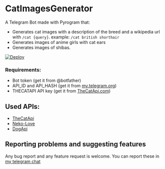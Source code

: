 # CatImagesGenerator
A Telegram Bot made with Pyrogram that:
- Generates cat images with a description of the breed and a wikipedia url with ```/cat {query}```. example: ```/cat british shorthair```
- Generates images of anime girls with cat ears
- Generates images of shibas.

[![Deploy](https://www.herokucdn.com/deploy/button.svg)](https://heroku.com/deploy?template=https://github.com/alpha4041/CatImagesGenerator)

### Requirements:
- Bot token (get it from @botfather)
- API_ID and API_HASH (get it from [my.telegram.org](https://my.telegram.org))
- THECATAPI API key (get it from [TheCatApi.com](https://thecatapi.com/signup))

## Used APIs:
- [TheCatApi](https://thecatapi.com/)
- [Neko-Love](https://docs.neko-love.xyz/)
- [DogApi](https://dog.ceo/dog-api/)

## Reporting problems and suggesting features
Any bug report and any feature request is welcome. You can report these in [my telegram chat](https://t.me/alph4chat/)
